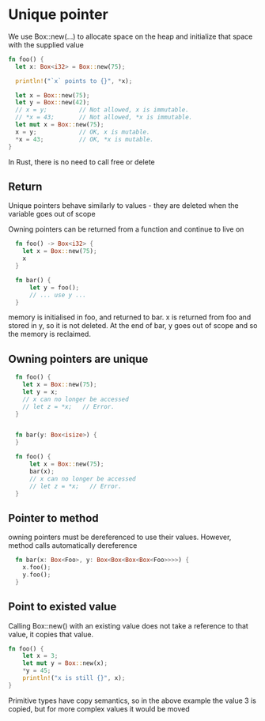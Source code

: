 # Unique pointer

We use Box::new(...) to allocate space on the heap and initialize that space with the supplied value

```rs
fn foo() {
  let x: Box<i32> = Box::new(75);

  println!("`x` points to {}", *x);

  let x = Box::new(75);
  let y = Box::new(42);
  // x = y;         // Not allowed, x is immutable.
  // *x = 43;       // Not allowed, *x is immutable.
  let mut x = Box::new(75);
  x = y;            // OK, x is mutable.
  *x = 43;          // OK, *x is mutable.
}
```

In Rust, there is no need to call free or delete

## Return

Unique pointers behave similarly to values - they are deleted when the variable goes out of scope

Owning pointers can be returned from a function and continue to live on

```rs
  fn foo() -> Box<i32> {
    let x = Box::new(75);
    x
  }

  fn bar() {
      let y = foo();
      // ... use y ...
  }
```

memory is initialised in foo, and returned to bar. x is returned from foo and stored in y, so it is not deleted. At the end of bar, y goes out of scope and so the memory is reclaimed.

## Owning pointers are unique

```rs
  fn foo() {
    let x = Box::new(75);
    let y = x;
    // x can no longer be accessed
    // let z = *x;   // Error.
  }


  fn bar(y: Box<isize>) {
  }

  fn foo() {
      let x = Box::new(75);
      bar(x);
      // x can no longer be accessed
      // let z = *x;   // Error.
  }
```

## Pointer to method

owning pointers must be dereferenced to use their values. However, method calls automatically dereference

```rs
  fn bar(x: Box<Foo>, y: Box<Box<Box<Box<Foo>>>>) {
    x.foo();
    y.foo();
  }
```

## Point to existed value

Calling Box::new() with an existing value does not take a reference to that value, it copies that value.

```rs
fn foo() {
    let x = 3;
    let mut y = Box::new(x);
    *y = 45;
    println!("x is still {}", x);
}
```

Primitive types have copy semantics, so in the above example the value 3 is copied, but for more complex values it would be moved
